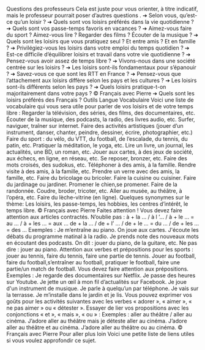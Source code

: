 Questions des professeurs
Cela est juste pour vous orienter, à titre indicatif, mais le professeur pourrait poser d’autres questions .
➔ Selon vous, qu’est-ce qu’un loisir ?
➔ Quels sont vos loisirs préférés dans la vie quotidienne ?
➔ Quels sont vos passe-temps favoris en vacances ?
➔ Aimez-vous faire du sport ? Aimez-vous lire ? Regarder des films ? Écouter de la musique ?
➔ Quels sont les loisirs que vous pratiquez seul ? Et entre amis ? Et en famille ?
➔ Privilégiez-vous les loisirs dans votre emploi du temps quotidien ?
➔ Est-ce difficile d’équilibrer loisirs et travail dans votre vie quotidienne ?
➔ Pensez-vous avoir assez de temps libre ?
➔ Vivons-nous dans une société centrée sur les loisirs ?
➔ Les loisirs sont-ils fondamentaux pour s’épanouir ?
➔ Savez-vous ce que sont les RTT en France ?
➔ Pensez-vous que l’attachement aux loisirs diffère selon les pays et les cultures ?
➔ Les loisirs sont-ils différents selon les pays ?
➔ Quels loisirs pratique-t-on majoritairement dans votre pays ?
© Français avec Pierre
➔ Quels sont les loisirs préférés des Français ?
Outils Langue
Vocabulaire
Voici une liste de vocabulaire qui vous sera utile pour parler de vos loisirs et de votre temps libre :
Regarder la télévision, des séries, des films, des documentaires, etc.
Écouter de la musique, des podcasts, la radio, des livres audio, etc.
Surfer, naviguer, traîner sur internet.
Faire des activités artistiques (jouer d’un instrument, danser, chanter, peindre, dessiner, écrire, photographier, etc.)
Faire du sport : du vélo, du VTT, du football, de l’escalade, du tennis, du patin, etc.
Pratiquer la méditation, le yoga, etc.
Lire un livre, un journal, les actualités, une BD, un roman, etc.
Jouer aux cartes, à des jeux de société, aux échecs, en ligne, en réseau, etc.
Se reposer, bronzer, etc.
Faire des mots croisés, des sudokus, etc.
Téléphoner à des amis, à la famille.
Rendre visite à des amis, à la famille, etc.
Prendre un verre avec des amis, la famille, etc.
Faire du bricolage ou bricoler.
Faire la cuisine ou cuisiner.
Faire du jardinage ou jardiner.
Promener le chien,se promener.
Faire de la randonnée.
Coudre, broder, tricoter, etc.
Aller au musée, au théâtre, à l’opéra, etc.
Faire du lèche-vitrine (en ligne).
Quelques synonymes sur le thème: Les loisirs, les passe-temps, les hobbies, les centres d’intérêt, le temps libre.
© Français avec Pierre
Faites attention !
Vous devez faire attention aux articles contractés.
N’oublie pas : à + la … / à l ’... / à + le ... = au … / à + les ... = aux …
de + la … / de + l’ … / de + le … = du … / de + les ... = des ...
Exemples :
Je m’entraîne au piano.
On joue aux cartes.
J'écoute les débats du programme matinal à la radio.
Je prends note des nouveaux mots en écoutant des podcasts.
On dit : jouer du piano, de la guitare, etc. Ne pas dire : jouer au piano.
Attention aux verbes et prépositions pour les sports : jouer au tennis, faire du tennis, faire une partie de tennis.
Jouer au football, faire du football,s’entraîner au football, pratiquer le football, faire une partie/un match de football.
Vous devez faire attention aux prépositions.
Exemples :
Je regarde des documentaires sur Netflix.
Je passe des heures sur Youtube.
Je jette un œil à mon fil d’actualités sur Facebook.
Je joue d'un instrument de musique.
Je parle à quelqu’un par téléphone.
Je vais sur la terrasse.
Je m’installe dans le jardin et je lis.
Vous pouvez exprimer vos goûts pour les activités suivantes avec les verbes « adorer », « aimer », « ne pas
aimer » ou « détester ». Essayer de lier vos propositions avec les conjonctions « et », « mais », « ou » :
Exemples : aller au théâtre / aller au cinéma.
J’adore aller au théâtre mais je déteste aller au cinéma.
J’adore aller au théâtre et au cinéma.
J’adore aller au théâtre ou au cinéma.
© Français avec Pierre
Pour aller plus loin
Voici une petite liste de liens utiles si vous voulez approfondir ce sujet.
